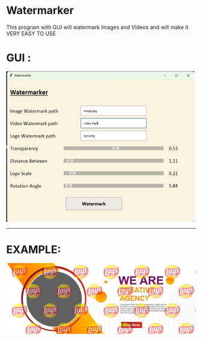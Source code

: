 # Watermarker
This program with GUI will watermark Images and Videos and will make it VERY EASY TO USE
<h1>GUI :</h1>
<img src="Watermarker.png", width=500, height=400>
<hr>
<h1>EXAMPLE:</h1>
<img src="output.jpg">
